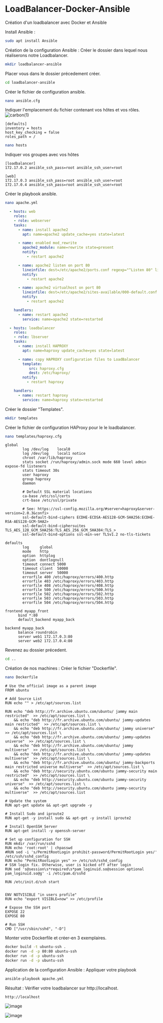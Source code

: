 # LoadBalancer-Docker-Ansible
Création d'un loadbalancer avec Docker et Ansible

Install Ansible :
```bash
sudo apt install Ansible
```

Création de la configuration Ansible :
Créer le dossier dans lequel nous réaliserons notre Loadbalancer.
```bash
mkdir loadbalancer-ansible
```

Placer vous dans le dossier précedement créer.
```bash
cd loadbalancer-ansible
```

Créer le fichier de configuration ansible.
```bash
nano ansible.cfg
```
Indiquer l'emplacement du fichier contenant vos hôtes et vos rôles.
![carbon(1)](https://github.com/WolfAnto/LoadBalancer-Docker-Ansible/assets/73076854/ad1bc7b3-f20e-481a-a54e-d544902b2e63)
```
[defaults]
inventory = hosts
host_key_checking = false
roles_path = /
```

```bash
nano hosts
```

Indiquer vos groupes avec vos hôtes
```
[loadbalancer]
172.17.0.2 ansible_ssh_pass=root ansible_ssh_user=root

[web]
172.17.0.3 ansible_ssh_pass=root ansible_ssh_user=root
172.17.0.4 ansible_ssh_pass=root ansible_ssh_user=root
```

Créer le playbook ansible.
```bash
nano apache.yml
```
```yml
  - hosts: web
    roles:
    - role: webserver
    tasks:
      - name: install apache2
        apt: name=apache2 update_cache=yes state=latest

      - name: enabled mod_rewrite
        apache2_module: name=rewrite state=present
        notify:
          - restart apache2

      - name: apache2 listen on port 80
        lineinfile: dest=/etc/apache2/ports.conf regexp="^Listen 80" line="Listen 80" state=present
        notify:
          - restart apache2

      - name: apache2 virtualhost on port 80
        lineinfile: dest=/etc/apache2/sites-available/000-default.conf regexp="^<VirtualHost \*:80>" line="<VirtualHost *:80>" state=present
        notify:
          - restart apache2

    handlers:
      - name: restart apache2
        service: name=apache2 state=restarted

  - hosts: loadbalancer
    roles:
    - role: lbserver
    tasks:
      - name: install HAPROXY
        apt: name=haproxy update_cache=yes state=latest

      - name: copy HAPROXY configuration files to LoadBalancer
        template:
           src: haproxy.cfg
           dest: /etc/haproxy/
        notify:
          - restart haproxy

    handlers:
      - name: restart haproxy
        service: name=haproxy state=restarted

```

Créer le dossier "Templates".
```bash
mkdir templates
```

Créer le fichier de configuration HAProxy pour le le loadbalancer.
```bash
nano templates/haproxy.cfg
```
```
global
        log /dev/log    local0
        log /dev/log    local1 notice
        chroot /var/lib/haproxy
        stats socket /run/haproxy/admin.sock mode 660 level admin expose-fd listeners
        stats timeout 30s
        user haproxy
        group haproxy
        daemon

        # Default SSL material locations
        ca-base /etc/ssl/certs
        crt-base /etc/ssl/private

        # See: https://ssl-config.mozilla.org/#server=haproxy&server-version=2.0.3&confi>
        ssl-default-bind-ciphers ECDHE-ECDSA-AES128-GCM-SHA256:ECDHE-RSA-AES128-GCM-SHA2>
        ssl-default-bind-ciphersuites TLS_AES_128_GCM_SHA256:TLS_AES_256_GCM_SHA384:TLS_>
        ssl-default-bind-options ssl-min-ver TLSv1.2 no-tls-tickets

defaults
        log     global
        mode    http
        option  httplog
        option  dontlognull
        timeout connect 5000
        timeout client  50000
        timeout server  50000
        errorfile 400 /etc/haproxy/errors/400.http
        errorfile 403 /etc/haproxy/errors/403.http
        errorfile 408 /etc/haproxy/errors/408.http
        errorfile 500 /etc/haproxy/errors/500.http
        errorfile 502 /etc/haproxy/errors/502.http
        errorfile 503 /etc/haproxy/errors/503.http
        errorfile 504 /etc/haproxy/errors/504.http

frontend myapp_front
      bind *:80
      default_backend myapp_back

backend myapp_back
      balance roundrobin
      server web1 172.17.0.3:80
      server web2 172.17.0.4:80
```

Revenez au dossier précedent.
```bash
cd ..
```

Création de nos machines :
Créer le fichier "Dockerfile".
```bash
nano Dockerfile
```
```lang-docker
# Use the official image as a parent image
FROM ubuntu

# Add Source List
RUN echo "" > /etc/apt/sources.list

RUN echo "deb http://fr.archive.ubuntu.com/ubuntu/ jammy main restricted"  >> /etc/apt/sources.list \
    && echo "deb http://fr.archive.ubuntu.com/ubuntu/ jammy-updates main restricted"  >> /etc/apt/sources.list \
    && echo "deb http://fr.archive.ubuntu.com/ubuntu/ jammy universe"  >> /etc/apt/sources.list \
    && echo "deb http://fr.archive.ubuntu.com/ubuntu/ jammy-updates universe"  >> /etc/apt/sources.list \
    && echo "deb http://fr.archive.ubuntu.com/ubuntu/ jammy multiverse"  >> /etc/apt/sources.list \
    && echo "deb http://fr.archive.ubuntu.com/ubuntu/ jammy-updates multiverse"  >> /etc/apt/sources.list \
    && echo "deb http://fr.archive.ubuntu.com/ubuntu/ jammy-backports main restricted universe multiverse"  >> /etc/apt/sources.list \
    && echo "deb http://security.ubuntu.com/ubuntu jammy-security main restricted"  >> /etc/apt/sources.list \
    && echo "deb http://security.ubuntu.com/ubuntu jammy-security universe"  >> /etc/apt/sources.list \
    && echo "deb http://security.ubuntu.com/ubuntu jammy-security multiverse"  >> /etc/apt/sources.list

# Update the system
RUN apt-get update && apt-get upgrade -y

# Install Sudo and iproute2
RUN apt-get -y install sudo && apt-get -y install iproute2

# Install OpenSSH Server
RUN apt-get install -y openssh-server

# Set up configuration for SSH
RUN mkdir /var/run/sshd
RUN echo 'root:root' | chpasswd
#RUN sed -i 's/PermitRootLogin prohibit-password/PermitRootLogin yes/' /etc/ssh/sshd_config
RUN echo "PermitRootLogin yes" >> /etc/ssh/sshd_config
# SSH login fix. Otherwise, user is kicked off after login
RUN sed 's@session\s*required\s*pam_loginuid.so@session optional pam_loginuid.so@g' -i /etc/pam.d/sshd

RUN /etc/init.d/ssh start


ENV NOTVISIBLE "in users profile"
RUN echo "export VISIBLE=now" >> /etc/profile

# Expose the SSH port
EXPOSE 22
EXPOSE 80

# Run SSH
CMD ["/usr/sbin/sshd", "-D"]
```

Monter votre Dockerfile et créer-en 3 exemplaires.
```bash
docker build -t ubuntu-ssh .
docker run -d -p 80:80 ubuntu-ssh
docker run -d -p ubuntu-ssh
docker run -d -p ubuntu-ssh
```

Application de la configuration Ansible :
Appliquer votre playbook
```bash
ansible-playbook apache.yml
```

Résultat :
Vérifier votre loadbalancer sur http://localhost.
```http
http://localhost
```
![image](https://github.com/WolfAnto/LoadBalancer-Docker-Ansible/assets/73076854/df901b12-6857-4798-bd29-a219524711af)

![image](https://github.com/WolfAnto/LoadBalancer-Docker-Ansible/assets/73076854/7c73de4e-1770-4fcf-a534-9a726cc1e026)

